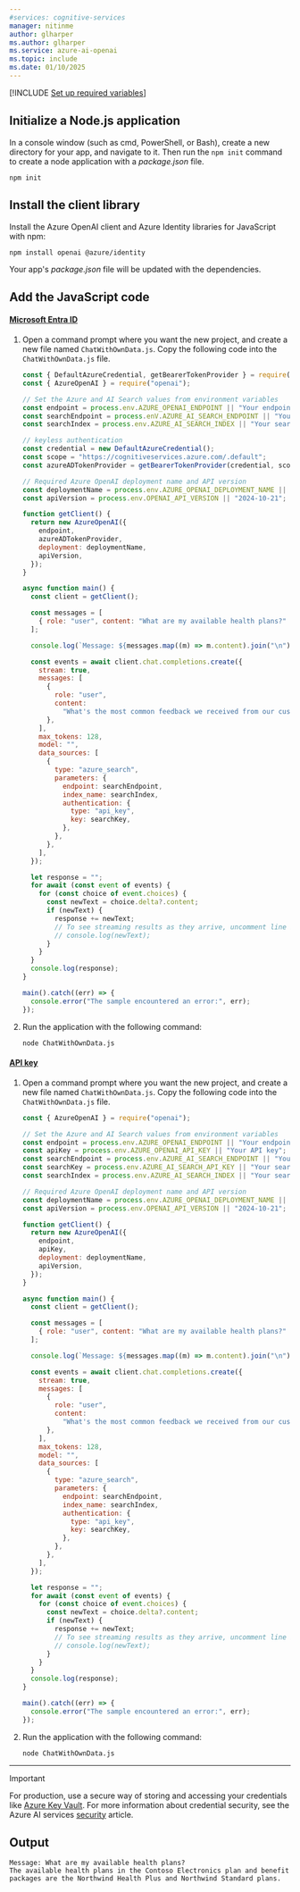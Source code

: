 ```yaml
---
#services: cognitive-services
manager: nitinme
author: glharper
ms.author: glharper
ms.service: azure-ai-openai
ms.topic: include
ms.date: 01/10/2025
---
```


[!INCLUDE [Set up required variables](./use-your-data-common-variables.md)]


## Initialize a Node.js application

In a console window (such as cmd, PowerShell, or Bash), create a new directory for your app, and navigate to it. Then run the `npm init` command to create a node application with a _package.json_ file.

```console
npm init
```

## Install the client library

Install the Azure OpenAI client and Azure Identity libraries for JavaScript with npm:

```console
npm install openai @azure/identity
```

Your app's _package.json_ file will be updated with the dependencies.

## Add the JavaScript code

#### [Microsoft Entra ID](#tab/keyless)

1. Open a command prompt where you want the new project, and create a new file named `ChatWithOwnData.js`. Copy the following code into the `ChatWithOwnData.js` file.
    
    ```javascript
    const { DefaultAzureCredential, getBearerTokenProvider } = require("@azure/identity");
    const { AzureOpenAI } = require("openai");
    
    // Set the Azure and AI Search values from environment variables
    const endpoint = process.env.AZURE_OPENAI_ENDPOINT || "Your endpoint";
    const searchEndpoint = process.enV.AZURE_AI_SEARCH_ENDPOINT || "Your search endpoint";
    const searchIndex = process.env.AZURE_AI_SEARCH_INDEX || "Your search index";

    // keyless authentication    
    const credential = new DefaultAzureCredential();
    const scope = "https://cognitiveservices.azure.com/.default";
    const azureADTokenProvider = getBearerTokenProvider(credential, scope);

    // Required Azure OpenAI deployment name and API version
    const deploymentName = process.env.AZURE_OPENAI_DEPLOYMENT_NAME || "gpt-4";
    const apiVersion = process.env.OPENAI_API_VERSION || "2024-10-21";
    
    function getClient() {
      return new AzureOpenAI({
        endpoint,
        azureADTokenProvider,
        deployment: deploymentName,
        apiVersion,
      });
    }
    
    async function main() {
      const client = getClient();
    
      const messages = [
        { role: "user", content: "What are my available health plans?" },
      ];
    
      console.log(`Message: ${messages.map((m) => m.content).join("\n")}`);
    
      const events = await client.chat.completions.create({
        stream: true,
        messages: [
          {
            role: "user",
            content:
              "What's the most common feedback we received from our customers about the product?",
          },
        ],
        max_tokens: 128,
        model: "",
        data_sources: [
          {
            type: "azure_search",
            parameters: {
              endpoint: searchEndpoint,
              index_name: searchIndex,
              authentication: {
                type: "api_key",
                key: searchKey,
              },
            },
          },
        ],
      });
    
      let response = "";
      for await (const event of events) {
        for (const choice of event.choices) {
          const newText = choice.delta?.content;
          if (newText) {
            response += newText;
            // To see streaming results as they arrive, uncomment line below
            // console.log(newText);
          }
        }
      }
      console.log(response);
    }
    
    main().catch((err) => {
      console.error("The sample encountered an error:", err);
    });
    ```

1. Run the application with the following command:

    ```console
    node ChatWithOwnData.js
    ```


#### [API key](#tab/api-key)

1. Open a command prompt where you want the new project, and create a new file named `ChatWithOwnData.js`. Copy the following code into the `ChatWithOwnData.js` file.
    
    ```javascript
    const { AzureOpenAI } = require("openai");
    
    // Set the Azure and AI Search values from environment variables
    const endpoint = process.env.AZURE_OPENAI_ENDPOINT || "Your endpoint";
    const apiKey = process.env.AZURE_OPENAI_API_KEY || "Your API key";
    const searchEndpoint = process.env.AZURE_AI_SEARCH_ENDPOINT || "Your search endpoint";
    const searchKey = process.env.AZURE_AI_SEARCH_API_KEY || "Your search key";
    const searchIndex = process.env.AZURE_AI_SEARCH_INDEX || "Your search index";
    
    // Required Azure OpenAI deployment name and API version
    const deploymentName = process.env.AZURE_OPENAI_DEPLOYMENT_NAME || "gpt-4";
    const apiVersion = process.env.OPENAI_API_VERSION || "2024-10-21";
    
    function getClient() {
      return new AzureOpenAI({
        endpoint,
        apiKey,
        deployment: deploymentName,
        apiVersion,
      });
    }
    
    async function main() {
      const client = getClient();
    
      const messages = [
        { role: "user", content: "What are my available health plans?" },
      ];
    
      console.log(`Message: ${messages.map((m) => m.content).join("\n")}`);
    
      const events = await client.chat.completions.create({
        stream: true,
        messages: [
          {
            role: "user",
            content:
              "What's the most common feedback we received from our customers about the product?",
          },
        ],
        max_tokens: 128,
        model: "",
        data_sources: [
          {
            type: "azure_search",
            parameters: {
              endpoint: searchEndpoint,
              index_name: searchIndex,
              authentication: {
                type: "api_key",
                key: searchKey,
              },
            },
          },
        ],
      });
    
      let response = "";
      for await (const event of events) {
        for (const choice of event.choices) {
          const newText = choice.delta?.content;
          if (newText) {
            response += newText;
            // To see streaming results as they arrive, uncomment line below
            // console.log(newText);
          }
        }
      }
      console.log(response);
    }
    
    main().catch((err) => {
      console.error("The sample encountered an error:", err);
    });
    ```

1. Run the application with the following command:

    ```console
    node ChatWithOwnData.js
    ```

---


> [!IMPORTANT]
> For production, use a secure way of storing and accessing your credentials like [Azure Key Vault](/azure/key-vault/general/overview). For more information about credential security, see the Azure AI services [security](../../security-features.md) article.


## Output

```output
Message: What are my available health plans?
The available health plans in the Contoso Electronics plan and benefit packages are the Northwind Health Plus and Northwind Standard plans.

```

